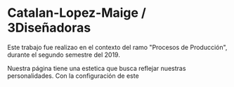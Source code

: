# Catalan-Lopez-Maige  / 3Diseñadoras
Este trabajo fue realizao en el contexto del ramo "Procesos de Producción", durante el segundo semestre del 2019.

Nuestra página tiene una estetica que busca reflejar nuestras personalidades. Con la configuración de este 
